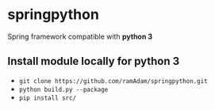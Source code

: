 # springpython
Spring framework compatible with **python 3**

## Install module locally for python 3
- `git clone https://github.com/ramAdam/springpython.git`
- `python build.py --package`
- `pip install src/`


